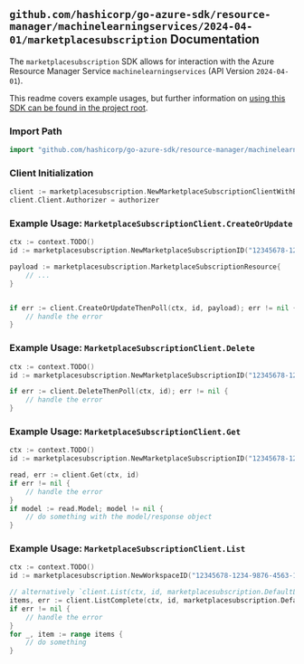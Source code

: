
## `github.com/hashicorp/go-azure-sdk/resource-manager/machinelearningservices/2024-04-01/marketplacesubscription` Documentation

The `marketplacesubscription` SDK allows for interaction with the Azure Resource Manager Service `machinelearningservices` (API Version `2024-04-01`).

This readme covers example usages, but further information on [using this SDK can be found in the project root](https://github.com/hashicorp/go-azure-sdk/tree/main/docs).

### Import Path

```go
import "github.com/hashicorp/go-azure-sdk/resource-manager/machinelearningservices/2024-04-01/marketplacesubscription"
```


### Client Initialization

```go
client := marketplacesubscription.NewMarketplaceSubscriptionClientWithBaseURI("https://management.azure.com")
client.Client.Authorizer = authorizer
```


### Example Usage: `MarketplaceSubscriptionClient.CreateOrUpdate`

```go
ctx := context.TODO()
id := marketplacesubscription.NewMarketplaceSubscriptionID("12345678-1234-9876-4563-123456789012", "example-resource-group", "workspaceValue", "marketplaceSubscriptionValue")

payload := marketplacesubscription.MarketplaceSubscriptionResource{
	// ...
}


if err := client.CreateOrUpdateThenPoll(ctx, id, payload); err != nil {
	// handle the error
}
```


### Example Usage: `MarketplaceSubscriptionClient.Delete`

```go
ctx := context.TODO()
id := marketplacesubscription.NewMarketplaceSubscriptionID("12345678-1234-9876-4563-123456789012", "example-resource-group", "workspaceValue", "marketplaceSubscriptionValue")

if err := client.DeleteThenPoll(ctx, id); err != nil {
	// handle the error
}
```


### Example Usage: `MarketplaceSubscriptionClient.Get`

```go
ctx := context.TODO()
id := marketplacesubscription.NewMarketplaceSubscriptionID("12345678-1234-9876-4563-123456789012", "example-resource-group", "workspaceValue", "marketplaceSubscriptionValue")

read, err := client.Get(ctx, id)
if err != nil {
	// handle the error
}
if model := read.Model; model != nil {
	// do something with the model/response object
}
```


### Example Usage: `MarketplaceSubscriptionClient.List`

```go
ctx := context.TODO()
id := marketplacesubscription.NewWorkspaceID("12345678-1234-9876-4563-123456789012", "example-resource-group", "workspaceValue")

// alternatively `client.List(ctx, id, marketplacesubscription.DefaultListOperationOptions())` can be used to do batched pagination
items, err := client.ListComplete(ctx, id, marketplacesubscription.DefaultListOperationOptions())
if err != nil {
	// handle the error
}
for _, item := range items {
	// do something
}
```
